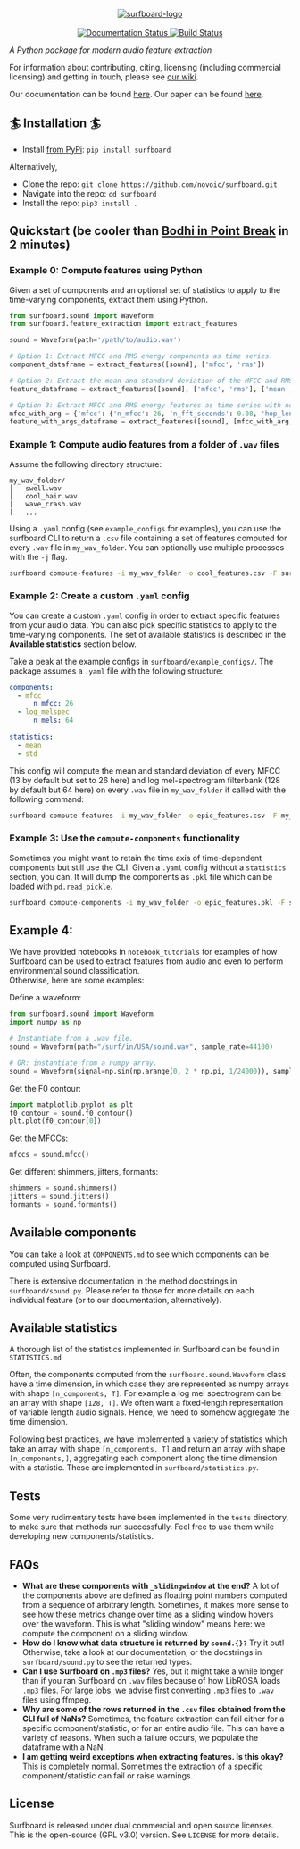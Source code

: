 <p align="center">
<a href="https://novoic.com">
    <img src="https://assets.novoic.com/surfboard.png" alt="surfboard-logo" border="0">
</a>
  <br />
  <br />
<a href='https://surfboard.readthedocs.io/en/latest/?badge=latest'>
    <img src='https://readthedocs.org/projects/surfboard/badge/?version=latest' alt='Documentation Status' />
</a>
<a href='https://app.circleci.com/pipelines/github/novoic/surfboard'>
    <img src='https://circleci.com/gh/novoic/surfboard.svg?style=shield&circle-token=a1b00a7def3a0a97090888e7380b771f58836046' alt='Build Status' />
</a>
</p>

_A Python package for modern audio feature extraction_

For information about contributing, citing, licensing (including commercial licensing) and getting in touch, please see [our wiki](https://github.com/novoic/surfboard/wiki).

Our documentation can be found [here](https://surfboard.readthedocs.io/en/latest). Our paper can be found [here](https://arxiv.org/abs/2005.08848).

## :surfer: Installation :surfer:

* Install [from PyPi](https://pypi.org/project/surfboard/): `pip install surfboard`

Alternatively,
* Clone the repo: `git clone https://github.com/novoic/surfboard.git`
* Navigate into the repo: `cd surfboard`
* Install the repo: `pip3 install .`

## Quickstart (be cooler than [Bodhi in Point Break](https://youtu.be/LniUPlffoB0) in 2 minutes)

### Example 0: Compute features using Python
Given a set of components and an optional set of statistics to apply to the time-varying components, extract them using Python.
```python
from surfboard.sound import Waveform
from surfboard.feature_extraction import extract_features

sound = Waveform(path='/path/to/audio.wav')

# Option 1: Extract MFCC and RMS energy components as time series.
component_dataframe = extract_features([sound], ['mfcc', 'rms'])

# Option 2: Extract the mean and standard deviation of the MFCC and RMS energy features over time.
feature_dataframe = extract_features([sound], ['mfcc', 'rms'], ['mean', 'std'])

# Option 3: Extract MFCC and RMS energy features as time series with non-default arguments.
mfcc_with_arg = {'mfcc': {'n_mfcc': 26, 'n_fft_seconds': 0.08, 'hop_length_seconds': 0.02}}
feature_with_args_dataframe = extract_features([sound], [mfcc_with_arg, 'rms'], ['mean', 'std'])
```

### Example 1: Compute audio features from a folder of `.wav` files
Assume the following directory structure:
```
my_wav_folder/
│   swell.wav
│   cool_hair.wav
|   wave_crash.wav
|   ...
```
Using a `.yaml` config (see `example_configs` for examples), you can use the surfboard CLI to return a `.csv` file containing a set of features computed for every `.wav` file in `my_wav_folder`. You can optionally use multiple processes with the `-j` flag.
```bash
surfboard compute-features -i my_wav_folder -o cool_features.csv -F surfboard/example_configs/spectral_features.yaml -j 4
```

### Example 2: Create a custom `.yaml` config
You can create a custom `.yaml` config in order to extract specific features from your audio data. You can also pick specific statistics to apply to the time-varying components. The set of available statistics is described in the __Available statistics__ section below.

Take a peak at the example configs in `surfboard/example_configs/`. The package assumes a `.yaml` file with the following structure:
```yaml
components:
  - mfcc
      n_mfcc: 26
  - log_melspec
      n_mels: 64
  
statistics:
  - mean
  - std
```

This config will compute the mean and standard deviation of every MFCC (13 by default but set to 26 here) and log mel-spectrogram filterbank (128 by default but 64 here) on every `.wav` file in `my_wav_folder` if called with the following command:
```bash
surfboard compute-features -i my_wav_folder -o epic_features.csv -F my_config.yaml
```

### Example 3: Use the `compute-components` functionality
Sometimes you might want to retain the time axis of time-dependent components but still use the CLI. Given a `.yaml` config without a `statistics` section, you can. It will dump the components as `.pkl` file which can be loaded with `pd.read_pickle`.
```bash
surfboard compute-components -i my_wav_folder -o epic_features.pkl -F surfboard/example_configs/chroma_components.yaml
```

## Example 4: 
We have provided notebooks in `notebook_tutorials` for examples of how Surfboard can be used to extract features from audio and even to perform environmental sound classification.  
Otherwise, here are some examples:

Define a waveform:
```python
from surfboard.sound import Waveform
import numpy as np

# Instantiate from a .wav file.
sound = Waveform(path="/surf/in/USA/sound.wav", sample_rate=44100)

# OR: instantiate from a numpy array.
sound = Waveform(signal=np.sin(np.arange(0, 2 * np.pi, 1/24000)), sample_rate=44100)
```
Get the F0 contour:
```python
import matplotlib.pyplot as plt
f0_contour = sound.f0_contour()
plt.plot(f0_contour[0])
```
Get the MFCCs:
```python
mfccs = sound.mfcc()
```
Get different shimmers, jitters, formants:
```python
shimmers = sound.shimmers()
jitters = sound.jitters()
formants = sound.formants()
```

## Available components

You can take a look at `COMPONENTS.md` to see which components can be computed using Surfboard.

There is extensive documentation in the method docstrings in `surfboard/sound.py`. Please refer to those for more details on each individual feature (or to our documentation, alternatively). 


## Available statistics

A thorough list of the statistics implemented in Surfboard can be found in `STATISTICS.md`

Often, the components computed from the `surfboard.sound.Waveform` class have a time dimension, in which case they are represented as numpy arrays with shape `[n_components, T]`. For example a log mel spectrogram can be an array with shape `[128, T]`. We often want a fixed-length representation of variable length audio signals. Hence, we need to somehow aggregate the time dimension. 

Following best practices, we have implemented a variety of statistics which take an array with shape `[n_components, T]` and return an array with shape `[n_components,]`, aggregating each component along the time dimension with a statistic. These are implemented in `surfboard/statistics.py`.

## Tests

Some very rudimentary tests have been implemented in the `tests` directory, to make sure that methods run successfully. Feel free to use them while developing new components/statistics. 

## FAQs

* __What are these components with `_slidingwindow` at the end?__ A lot of the components above are defined as floating point numbers computed from a sequence of arbitrary length. Sometimes, it makes more sense to see how these metrics change over time as a sliding window hovers over the waveform. This is what "sliding window" means here: we compute the component on a sliding window.
* __How do I know what data structure is returned by `sound.{}?`__ Try it out! Otherwise, take a look at our documentation, or the docstrings in `surfboard/sound.py` to see the returned types. 
* __Can I use Surfboard on `.mp3` files?__ Yes, but it might take a while longer than if you ran Surfboard on `.wav` files because of how LibROSA loads `.mp3` files. For large jobs, we advise first converting `.mp3` files to `.wav` files using ffmpeg.
* __Why are some of the rows returned in the `.csv` files obtained from the CLI full of NaNs?__ Sometimes, the feature extraction can fail either for a specific component/statistic, or for an entire audio file. This can have a variety of reasons. When such a failure occurs, we populate the dataframe with a NaN.
* __I am getting weird exceptions when extracting features. Is this okay?__ This is completely normal. Sometimes the extraction of a specific component/statistic can fail or raise warnings. 

## License

Surfboard is released under dual commercial and open source licenses. This is the open-source (GPL v3.0) version. See `LICENSE` for more details.
